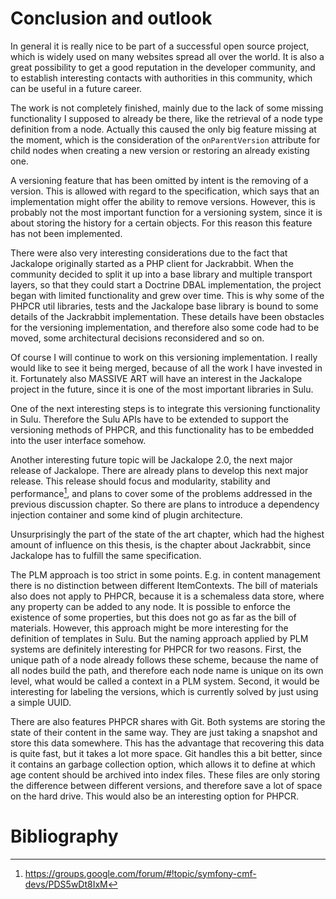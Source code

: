 # Conclusion and outlook

In general it is really nice to be part of a successful open source project,
which is widely used on many websites spread all over the world. It is also a 
great possibility to get a good reputation in the developer community, and to
establish interesting contacts with authorities in this community, which can be
useful in a future career.

The work is not completely finished, mainly due to the lack of some missing
functionality I supposed to already be there, like the retrieval of a node type
definition from a node. Actually this caused the only big feature missing at
the moment, which is the consideration of the `onParentVersion` attribute for
child nodes when creating a new version or restoring an already existing one.

A versioning feature that has been omitted by intent is the removing of a
version. This is allowed with regard to the specification, which says that an
implementation might offer the ability to remove versions. However, this is
probably not the most important function for a versioning system, since it is
about storing the history for a certain objects. For this reason this feature
has not been implemented.

There were also very interesting considerations due to the fact that Jackalope
originally started as a PHP client for Jackrabbit. When the community decided
to split it up into a base library and multiple transport layers, so that they
could start a Doctrine DBAL implementation, the project began with limited
functionality and grew over time. This is why some of the PHPCR util libraries,
tests and the Jackalope base library is bound to some details of the Jackrabbit
implementation. These details have been obstacles for the versioning
implementation, and therefore also some code had to be moved, some
architectural decisions reconsidered and so on. 

Of course I will continue to work on this versioning implementation. I really
would  like to see it being merged, because of all the work I have invested in
it. Fortunately also MASSIVE ART will have an interest in the Jackalope project
in the future, since it is one of the most important libraries in Sulu.

One of the next interesting steps is to integrate this versioning functionality
in Sulu. Therefore the Sulu APIs have to be extended to support the versioning
methods of PHPCR, and this functionality has to be embedded into the user
interface somehow.

Another interesting future topic will be Jackalope 2.0, the next major release
of Jackalope. There are already plans to develop this next major release.
This release should focus and modularity, stability and performance[^27], and
plans to cover some of the problems addressed in the previous discussion
chapter. So there are plans to introduce a dependency injection container and
some kind of plugin architecture.

Unsurprisingly the part of the state of the art chapter, which had the highest
amount of influence on this thesis, is the chapter about Jackrabbit, since
Jackalope has to fulfill the same specification.

The PLM approach is too strict in some points. E.g. in content management there
is no distinction between different ItemContexts. The bill of materials also
does not apply to PHPCR, because it is a schemaless data store, where any
property can be added to any node. It is possible to enforce the existence of
some properties, but this does not go as far as the bill of materials. However,
this approach might be more interesting for the definition of templates in
Sulu. But the naming approach applied by PLM systems are definitely interesting
for PHPCR for two reasons. First, the unique path of a node already follows
these scheme, because the name of all nodes build the path, and therefore each
node name is unique on its own level, what would be called a context in a PLM
system. Second, it would be interesting for labeling the versions, which is
currently solved by just using a simple UUID.

There are also features PHPCR shares with Git. Both systems are storing the
state of their content in the same way. They are just taking a snapshot and
store this data somewhere. This has the advantage that recovering this data is
quite fast, but it takes a lot more space. Git handles this a bit better, since
it contains an garbage collection option, which allows it to define at which
age content should be archived into index files. These files are only storing
the difference between different versions, and therefore save a lot of space on
the hard drive. This would also be an interesting option for PHPCR.

[^27]: <https://groups.google.com/forum/#!topic/symfony-cmf-devs/PDS5wDt8IxM>

# Bibliography
